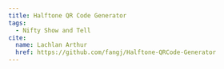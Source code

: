 ```yaml
---
title: Halftone QR Code Generator
tags:
  - Nifty Show and Tell
cite:
  name: Lachlan Arthur
  href: https://github.com/fangj/Halftone-QRCode-Generator
---
```

